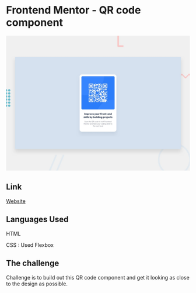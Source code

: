 # Frontend Mentor - QR code component

![Design preview for the QR code component coding challenge](./design/desktop-preview.jpg)

## Link

[Website](https://satvik782.github.io/QR-Code/)

## Languages Used

HTML

CSS : Used Flexbox

## The challenge

Challenge is to build out this QR code component and get it looking as close to the design as possible.
